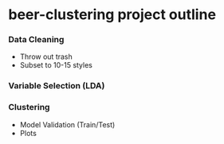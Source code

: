 # beer-clustering project outline

### Data Cleaning
* Throw out trash
* Subset to 10-15 styles
### Variable Selection (LDA)

### Clustering
* Model Validation (Train/Test)
* Plots
